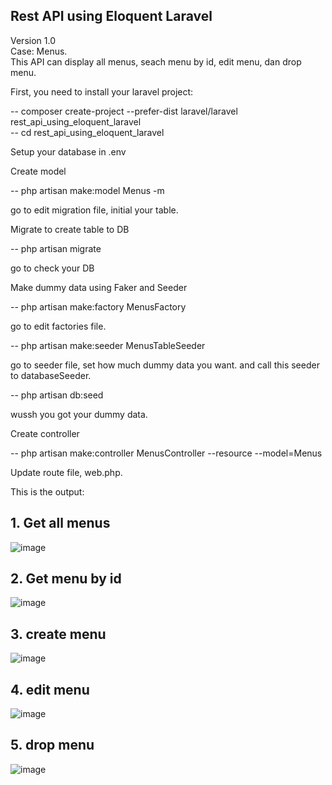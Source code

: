 ## Rest API using Eloquent Laravel

Version 1.0<br>
Case: Menus. <br>
This API can display all menus, seach menu by id, edit menu, dan drop menu.

First, you need to install your laravel project:

<p>-- composer create-project --prefer-dist laravel/laravel rest_api_using_eloquent_laravel<br>
-- cd rest_api_using_eloquent_laravel</p>
Setup your database in .env<br>

Create model
<p>-- php artisan make:model Menus -m</p>
go to edit migration file, initial your table.<br>

Migrate to create table to DB
<p>-- php artisan migrate</p>
go to check your DB<br>

Make dummy data using Faker and Seeder
<p>-- php artisan make:factory MenusFactory</p>
go to edit factories file.
<p>-- php artisan make:seeder MenusTableSeeder</p>
go to seeder file, set how much dummy data you want. and call this seeder to databaseSeeder.
<p>-- php artisan db:seed</p>
wussh you got your dummy data.<br>

Create controller
<p>-- php artisan make:controller MenusController --resource --model=Menus</p>

Update route file, web.php.<br>

This is the output:
## 1. Get all menus
![image](https://drive.google.com/uc?export=view&id=1k99P4nebAEUhMU8H421Rn16Wpxi64w4O)

## 2. Get menu by id
![image](https://drive.google.com/uc?export=view&id=1dPaCYwPD1gv9_XNHyjLyWHqawYLN9v5Y)

## 3. create menu
![image](https://drive.google.com/uc?export=view&id=1OQ0hF-nXvnvzyRSKDHSYrtVQHOGA-xhJ)

## 4. edit menu
![image](https://drive.google.com/uc?export=view&id=1uFdfQpQJKiO2vwbKtLYOVFyVrXQb-7j5)

## 5. drop menu
![image](https://drive.google.com/uc?export=view&id=1Fk3kUHJYDwsWTYN3765XUsgmqIioHoTB)
